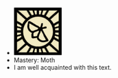 - ![image.png](../assets/image_1700996686372_0.png)
- Mastery: Moth
- I am well acquainted with this text.